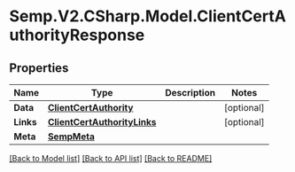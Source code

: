 # Semp.V2.CSharp.Model.ClientCertAuthorityResponse
## Properties

Name | Type | Description | Notes
------------ | ------------- | ------------- | -------------
**Data** | [**ClientCertAuthority**](ClientCertAuthority.md) |  | [optional] 
**Links** | [**ClientCertAuthorityLinks**](ClientCertAuthorityLinks.md) |  | [optional] 
**Meta** | [**SempMeta**](SempMeta.md) |  | 

[[Back to Model list]](../README.md#documentation-for-models) [[Back to API list]](../README.md#documentation-for-api-endpoints) [[Back to README]](../README.md)


